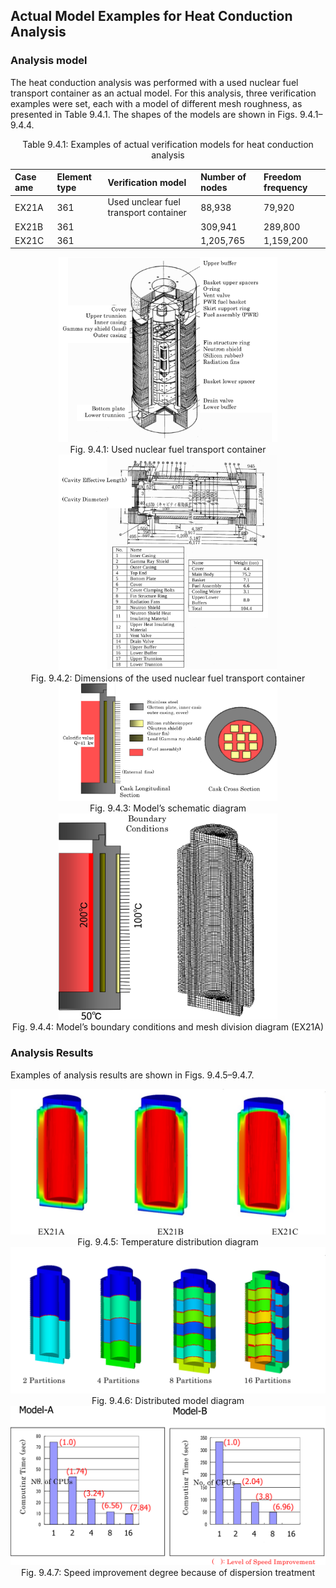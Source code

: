## Actual Model Examples for Heat Conduction Analysis

### Analysis model

The heat conduction analysis was performed with a used nuclear fuel transport container as an actual model. For this analysis, three verification examples were set, each with a model of different mesh roughness, as presented in Table 9.4.1. The shapes of the models are shown in Figs. 9.4.1–9.4.4. 

<div style="text-align: center;">
Table 9.4.1: Examples of actual verification models for heat conduction analysis
</div>

| Case ame | Element type | Verification model                    | Number of nodes | Freedom frequency |
|:---------|:-------------|:--------------------------------------|:----------------|:------------------|
| EX21A    | 361          | Used unclear fuel transport container | 88,938          | 79,920            |
| EX21B    | 361          |                                       | 309,941         | 289,800           |
| EX21C    | 361          |                                       | 1,205,765       | 1,159,200         |

<div style="text-align: center;">
<img src="./media/example04_01.png" width="350px"><br>
Fig. 9.4.1: Used nuclear fuel transport container
</div>

<div style="text-align: center;">
<img src="./media/example04_02.png" width="350px"><br>
Fig. 9.4.2: Dimensions of the used nuclear fuel transport container
</div>

<div style="text-align: center;">
<img src="./media/example04_03.png" width="350px"><br>
Fig. 9.4.3: Model’s schematic diagram
</div>

<div style="text-align: center;">
<img src="./media/example04_04.png" width="350px"><br>
Fig. 9.4.4: Model’s boundary conditions and mesh division diagram (EX21A)
</div>

### Analysis Results

Examples of analysis results are shown in Figs. 9.4.5–9.4.7.

<div style="text-align: center;">
<img src="./media/example04_05.png" width="512px"><br>
Fig. 9.4.5: Temperature distribution diagram
</div>

<div style="text-align: center;">
<img src="./media/example04_06.png" width="512px"><br>
Fig. 9.4.6: Distributed model diagram
</div>

<div style="text-align: center;">
<img src="./media/example04_07.png" width="512px"><br>
Fig. 9.4.7: Speed improvement degree because of dispersion treatment
</div>
